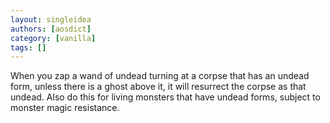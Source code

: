 ```yaml
---
layout: singleidea
authors: [aosdict]
category: [vanilla]
tags: []
---
```

When you zap a wand of undead turning at a corpse that has an undead form, unless there is a ghost above it, it will resurrect the corpse as that undead. Also do this for living monsters that have undead forms, subject to monster magic resistance.

